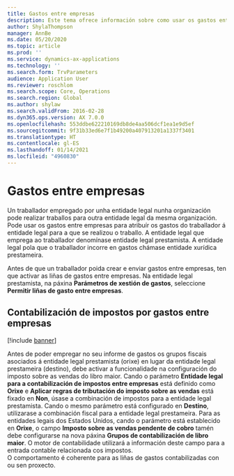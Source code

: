 ```yaml
---
title: Gastos entre empresas
description: Este tema ofrece información sobre como usar os gastos entre empresas para atribuír os gastos dun traballador á entidade legal para a que se realizou o traballo.
author: ShylaThompson
manager: AnnBe
ms.date: 05/20/2020
ms.topic: article
ms.prod: ''
ms.service: dynamics-ax-applications
ms.technology: ''
ms.search.form: TrvParameters
audience: Application User
ms.reviewer: roschlom
ms.search.scope: Core, Operations
ms.search.region: Global
ms.author: shylaw
ms.search.validFrom: 2016-02-28
ms.dyn365.ops.version: AX 7.0.0
ms.openlocfilehash: 553ddbe622210169db8de4aa506dcf1ea1e9d5ef
ms.sourcegitcommit: 9f31b33ed6e7f1b49200a407913201a1337f3401
ms.translationtype: HT
ms.contentlocale: gl-ES
ms.lasthandoff: 01/14/2021
ms.locfileid: "4960830"
---
```

# <a name="intercompany-expenses"></a>Gastos entre empresas

Un traballador empregado por unha entidade legal nunha organización pode realizar traballos para outra entidade legal da mesma organización. Pode usar os gastos entre empresas para atribuír os gastos do traballador á entidade legal para a que se realizou o traballo. A entidade legal que emprega ao traballador denomínase entidade legal prestamista. A entidade legal pola que o traballador incorre en gastos chámase entidade xurídica prestameira. 

Antes de que un traballador poida crear e enviar gastos entre empresas, ten que activar as liñas de gastos entre empresas. Na entidade legal prestamista, na páxina **Parámetros de xestión de gastos**, seleccione **Permitir liñas de gasto entre empresas**. 

## <a name="tax-posting-for-intercompany-expenses"></a>Contabilización de impostos por gastos entre empresas

[!include [banner](../includes/banner.md)]

Antes de poder empregar no seu informe de gastos os grupos fiscais asociados á entidade legal prestamista (orixe) en lugar da entidade legal prestameira (destino), debe activar a funcionalidade na configuración do imposto sobre as vendas do libro maior. Cando o parámetro **Entidade legal para a contabilización de impostos entre empresas** está definido como **Orixe** e **Aplicar regras de tributación do imposto sobre as vendas** está fixado en **Non**, úsase a combinación de impostos para a entidade legal prestamista. Cando o mesmo parámetro está configurado en **Destino**, utilizarase a combinación fiscal para a entidade legal prestameira. Para as entidades legais dos Estados Unidos, cando o parámetro está establecido en **Orixe**, o campo **Imposto sobre as vendas pendente de cobro** tamén debe configurarse na nova páxina **Grupos de contabilización de libro maior**. O motor de contabilidade utilizará a información deste campo para a entrada contable relacionada cos impostos.   
O comportamento é coherente para as liñas de gastos contabilizadas con ou sen proxecto.  

